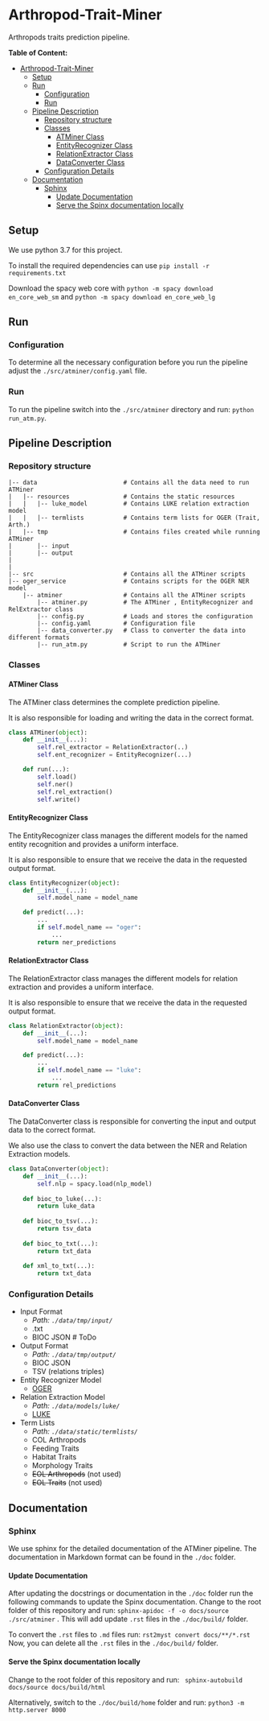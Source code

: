 # Arthropod-Trait-Miner

Arthropods traits prediction pipeline.

**Table of Content:**
- [Arthropod-Trait-Miner](#arthropod-trait-miner)
  - [Setup](#setup)
  - [Run](#run)
    - [Configuration](#configuration)
    - [Run](#run-1)
  - [Pipeline Description](#pipeline-description)
    - [Repository structure](#repository-structure)
    - [Classes](#classes)
      - [ATMiner Class](#atminer-class)
      - [EntityRecognizer Class](#entityrecognizer-class)
      - [RelationExtractor Class](#relationextractor-class)
      - [DataConverter Class](#dataconverter-class)
    - [Configuration Details](#configuration-details)
  - [Documentation](#documentation)
    - [Sphinx](#sphinx)
      - [Update Documentation](#update-documentation)
      - [Serve the Spinx documentation locally](#serve-the-spinx-documentation-locally)

## Setup

We use python 3.7 for this project.

To install the required dependencies can use `pip install -r requirements.txt`

Download the spacy web core with `python -m spacy download en_core_web_sm` and `python -m spacy download en_core_web_lg`

## Run

### Configuration
   
To determine all the necessary configuration before you run the pipeline adjust the `./src/atminer/config.yaml` file.

### Run

To run the pipeline switch into the `./src/atminer` directory and run:
`python run_atm.py`.

## Pipeline Description

### Repository structure

```
|--	data						# Contains all the data need to run ATMiner
|	|-- resources				# Contains the static resources 
|	|	|-- luke_model			# Contains LUKE relation extraction model 
|	|	|-- termlists			# Contains term lists for OGER (Trait, Arth.) 
|	|-- tmp					    # Contains files created while running  ATMiner
|		|-- input
|		|-- output
|		
|		
|-- src						    # Contains all the ATMiner scripts	
|-- oger_service			    # Contains scripts for the OGER NER model
	|-- atminer			    	# Contains all the ATMiner scripts	
		|-- atminer.py			# The ATMiner , EntityRecognizer and RelExtractor class
		|-- config.py			# Loads and stores the configuration 
		|-- config.yaml		    # Configuration file
		|-- data_converter.py	# Class to converter the data into different formats
		|-- run_atm.py			# Script to run the ATMiner
```

### Classes
#### ATMiner Class
The ATMiner class determines the complete prediction pipeline.

It is also responsible for loading and writing the data in the correct format.
```python
class ATMiner(object):
    def __init__(...):
        self.rel_extractor = RelationExtractor(..)
        self.ent_recognizer = EntityRecognizer(...)

    def run(...):
        self.load()
        self.ner()
        self.rel_extraction() 
        self.write()  
```

#### EntityRecognizer Class

The EntityRecognizer class manages the different models for the named entity recognition and provides a uniform interface.

It is also responsible to ensure that we receive the data in the requested output format.

```python
class EntityRecognizer(object):
    def __init__(...):
        self.model_name = model_name

    def predict(...):
        ...
        if self.model_name == "oger":
            ...
	    return ner_predictions
```
#### RelationExtractor Class

The RelationExtractor class manages the different models for relation extraction and provides a uniform interface.

It is also responsible to ensure that we receive the data in the requested output format.

```python
class RelationExtractor(object):
    def __init__(...):
        self.model_name = model_name

    def predict(...):
        ...
        if self.model_name == "luke":
            ...
        return rel_predictions

```
#### DataConverter Class
The DataConverter class is responsible for converting the input and output data to the correct format.

We also use the class to convert the data between the NER and Relation Extraction models.
```python
class DataConverter(object):
    def __init__(...):
        self.nlp = spacy.load(nlp_model)
    
    def bioc_to_luke(...):
        return luke_data
        
    def bioc_to_tsv(...):
        return tsv_data
    
    def bioc_to_txt(...):
        return txt_data
    
    def xml_to_txt(...):
        return txt_data

```

### Configuration Details
- Input Format
  - *Path: `./data/tmp/input/`*
  -   .txt
  -  BIOC JSON 		# ToDo
- Output Format
  - *Path: `./data/tmp/output/`*
  - BIOC JSON
  - TSV (relations triples)
- Entity Recognizer Model
  - [OGER](https://github.com/OntoGene/OGER)
- Relation Extraction Model
  - *Path: `./data/models/luke/`*
  - [LUKE](https://github.com/studio-ousia/luke)
- Term Lists
  - *Path: `./data/static/termlists/`*
  - COL Arthropods
  - Feeding Traits
  - Habitat Traits
  - Morphology Traits
  - ~~EOL Arthropods~~   (not used)
  - ~~EOL Traits~~		(not used)


## Documentation
### Sphinx
We use sphinx for the detailed documentation of the ATMiner pipeline.
The documentation in Markdown format can be found in the `./doc` folder. 

#### Update Documentation
After updating the docstrings or documentation in the `./doc` folder run the following commands to update the Spinx documentation.
Change to the root folder of this repository and run: `sphinx-apidoc -f -o docs/source ./src/atminer` .
This will add update `.rst` files in the `./doc/build/` folder.

To convert the `.rst` files to `.md` files run: `rst2myst convert docs/**/*.rst`
Now, you can delete all the `.rst` files in the `./doc/build/` folder.

#### Serve the Spinx documentation locally
Change to the root folder of this repository and run: ` sphinx-autobuild docs/source docs/build/html`

Alternatively, switch to the `./doc/build/home` folder and run: `python3 -m http.server 8000` 